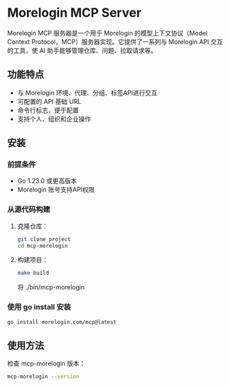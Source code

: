 # Morelogin MCP Server

Morelogin MCP 服务器是一个用于 Morelogin 的模型上下文协议（Model Context Protocol，MCP）服务器实现。它提供了一系列与 Morelogin API 交互的工具，使 AI 助手能够管理仓库、问题、拉取请求等。

## 功能特点

- 与 Morelogin 环境、代理、分组、标签API进行交互
- 可配置的 API 基础 URL
- 命令行标志，便于配置
- 支持个人、组织和企业操作
>

## 安装

### 前提条件

- Go 1.23.0 或更高版本
- Morelogin 账号支持API权限

### 从源代码构建

1. 克隆仓库：
   ```bash
   git clone project
   cd mcp-morelogin
   ```

2. 构建项目：
   ```bash
   make build
   ```
   将 ./bin/mcp-morelogin
   
### 使用 go install 安装
   ```bash
   go install morelogin.com/mcp@latest
   ```

## 使用方法

检查 mcp-morelogin 版本：

```bash
mcp-morelogin --version
```

